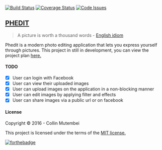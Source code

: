 [![Build Status](https://travis-ci.org/andela-cmutembei/IV.svg?branch=develop)](https://travis-ci.org/andela-cmutembei/IV)
[![Coverage Status](https://coveralls.io/repos/andela-cmutembei/IV/badge.svg?branch=develop)](https://coveralls.io/github/andela-cmutembei/IV?branch=develop)
[![Code Issues](https://www.quantifiedcode.com/api/v1/project/9e68169eaae44b4ea781295f597949dd/snapshot/origin:develop:HEAD/badge.svg)](https://www.quantifiedcode.com/app/project/9e68169eaae44b4ea781295f597949dd)

## [PHEDIT](https://phedit.herokuapp.com)

> A picture is worth a thousand words - [English idiom](https://en.wikipedia.org/wiki/A_picture_is_worth_a_thousand_words)

Phedit is a modern photo editing application that lets you express yourself through pictures. This project in still in development, you can view the project plan [here.](https://goo.gl/nYK0Gy)

#### TODO

- [x] User can login with Facebook
- [x] User can view their uploaded images
- [x] User can upload images on the application in a non-blocking manner
- [x] User can edit images by applying filter and effects
- [x] User can share images via a public url or on facebook

#### License
Copyright &copy; 2016 - Collin Mutembei

This project is licensed under the terms of the [MIT license.](https://github.com/andela-cmutembei/IV/blob/master/LICENSE)

[![forthebadge](http://forthebadge.com/images/badges/made-with-crayons.svg)](http://forthebadge.com)
